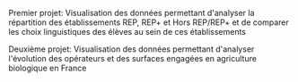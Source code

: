 Premier projet: Visualisation des données permettant d'analyser la répartition des établissements REP, REP+ et Hors REP/REP+ et de comparer les choix linguistiques des élèves au sein de ces établissements

Deuxième projet: Visualisation des données permettant d'analyser l'évolution des opérateurs et des surfaces engagées en agriculture biologique en France
